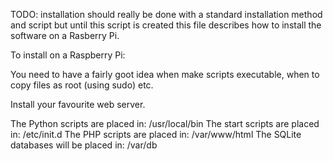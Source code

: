 TODO: installation should really be done with a standard installation method and script but until this script is created this file describes how to install the software on a Rasberry Pi.

To install on a Raspberry Pi:

You need to have a fairly goot idea when make scripts executable, when to copy files as root (using sudo) etc.

Install your favourite web server.

The Python scripts are placed in: /usr/local/bin
The start scripts are placed in: /etc/init.d
The PHP scripts are placed in: /var/www/html
The SQLite databases will be placed in: /var/db
